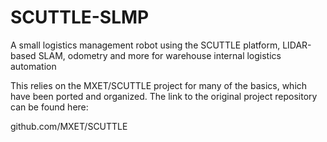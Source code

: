 # SCUTTLE-SLMP
A small logistics management robot using the SCUTTLE platform, LIDAR-based SLAM, odometry and more for warehouse internal logistics automation


This relies on the MXET/SCUTTLE project for many of the basics, which have been ported and organized.  The link to the original project repository can be found here:

github.com/MXET/SCUTTLE

